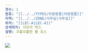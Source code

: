 ```yaml
---
갯수: 1
종류: "[[../../TYPES/차량용품|차량용품]]"
지역: "[[../../ZONE/사무실|사무실]]"
위치: "[[LEC-A|LEC-A]]"
상세위치: 샤오미 박스
설명: 꼬불꼬불한 물 호스
---
```

![](http://192.168.50.22/devices/240427_IMG_0277.png)